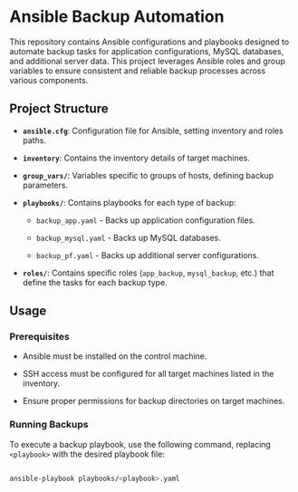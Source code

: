 # Ansible Backup Automation



This repository contains Ansible configurations and playbooks designed to automate backup tasks for application configurations, MySQL databases, and additional server data. This project leverages Ansible roles and group variables to ensure consistent and reliable backup processes across various components.



## Project Structure



- **`ansible.cfg`**: Configuration file for Ansible, setting inventory and roles paths.

- **`inventory`**: Contains the inventory details of target machines.

- **`group_vars/`**: Variables specific to groups of hosts, defining backup parameters.

- **`playbooks/`**: Contains playbooks for each type of backup:

  - `backup_app.yaml` - Backs up application configuration files.

  - `backup_mysql.yaml` - Backs up MySQL databases.

  - `backup_pf.yaml` - Backs up additional server configurations.

- **`roles/`**: Contains specific roles (`app_backup`, `mysql_backup`, etc.) that define the tasks for each backup type.



## Usage



### Prerequisites



- Ansible must be installed on the control machine.

- SSH access must be configured for all target machines listed in the inventory.

- Ensure proper permissions for backup directories on target machines.



### Running Backups



To execute a backup playbook, use the following command, replacing `<playbook>` with the desired playbook file:



```bash

ansible-playbook playbooks/<playbook>.yaml
